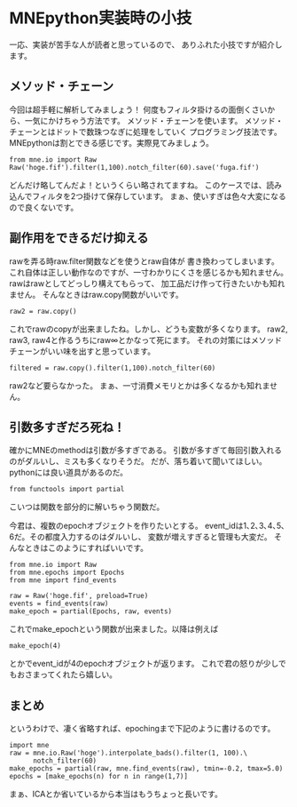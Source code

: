 # MNEpython実装時の小技
一応、実装が苦手な人が読者と思っているので、
ありふれた小技ですが紹介します。

## メソッド・チェーン
今回は超手軽に解析してみましょう！
何度もフィルタ掛けるの面倒くさいから、一気にかけちゃう方法です。
メソッド・チェーンを使います。
メソッド・チェーンとはドットで数珠つなぎに処理をしていく
プログラミング技法です。
MNEpythonは割とできる感じです。実際見てみましょう。
```
from mne.io import Raw
Raw('hoge.fif').filter(1,100).notch_filter(60).save('fuga.fif')
```

どんだけ略してんだよ！というくらい略されてますね。
このケースでは、読み込んでフィルタを2つ掛けて保存しています。
まぁ、使いすぎは色々大変になるので良くないです。

## 副作用をできるだけ抑える
rawを弄る時raw.filter関数などを使うとraw自体が
書き換わってしまいます。
これ自体は正しい動作なのですが、一寸わかりにくさを感じるかも知れません。
rawはrawとしてどっしり構えてもらって、
加工品だけ作って行きたいかも知れません。
そんなときはraw.copy関数がいいです。
```
raw2 = raw.copy()
```
これでrawのcopyが出来ましたね。しかし、どうも変数が多くなります。
raw2, raw3, raw4と作るうちにraw∞とかなって死にます。
それの対策にはメソッドチェーンがいい味を出すと思っています。
```
filtered = raw.copy().filter(1,100).notch_filter(60)
```
raw2など要らなかった。
まぁ、一寸消費メモリとかは多くなるかも知れません。

## 引数多すぎだろ死ね！
確かにMNEのmethodは引数が多すぎである。
引数が多すぎて毎回引数入れるのがダルいし、ミスも多くなりそうだ。
だが、落ち着いて聞いてほしい。
pythonには良い道具があるのだ。
```
from functools import partial
```
こいつは関数を部分的に解いちゃう関数だ。

今君は、複数のepochオブジェクトを作りたいとする。
event_idは1､2､3､4､5､6だ。その都度入力するのはダルいし、
変数が増えすぎると管理も大変だ。
そんなときはこのようにすればいいです。
```
from mne.io import Raw
from mne.epochs import Epochs 
from mne import find_events

raw = Raw('hoge.fif', preload=True)
events = find_events(raw)
make_epoch = partial(Epochs, raw, events)
```

これでmake_epochという関数が出来ました。以降は例えば
```
make_epoch(4)
```
とかでevent_idが4のepochオブジェクトが返ります。
これで君の怒りが少しでもおさまってくれたら嬉しい。

## まとめ
というわけで、凄く省略すれば、epochingまで下記のように書けるのです。
```
import mne
raw = mne.io.Raw('hoge').interpolate_bads().filter(1, 100).\
      notch_filter(60)
make_epochs = partial(raw, mne.find_events(raw), tmin=-0.2, tmax=5.0)
epochs = [make_epochs(n) for n in range(1,7)]
```
まぁ、ICAとか省いているから本当はもうちょっと長いです。
